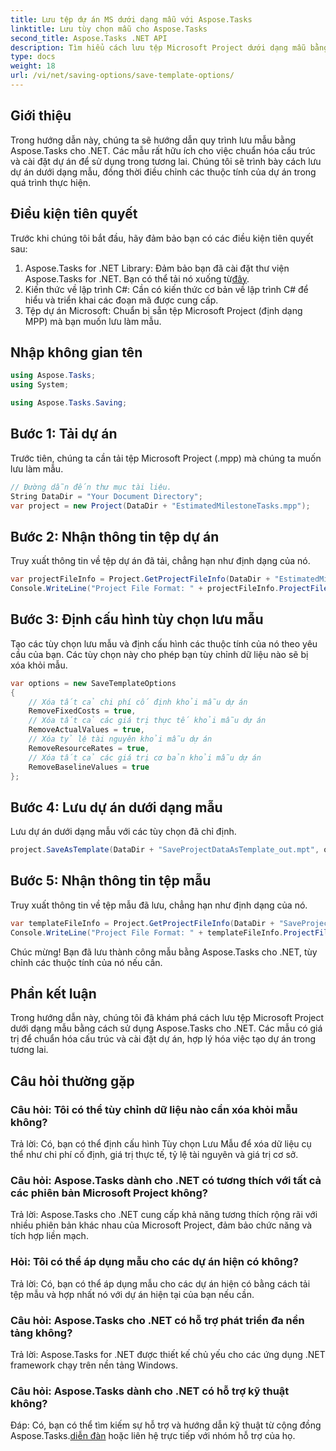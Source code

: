 ```yaml
---
title: Lưu tệp dự án MS dưới dạng mẫu với Aspose.Tasks
linktitle: Lưu tùy chọn mẫu cho Aspose.Tasks
second_title: Aspose.Tasks .NET API
description: Tìm hiểu cách lưu tệp Microsoft Project dưới dạng mẫu bằng Aspose.Tasks cho .NET. Tùy chỉnh cài đặt mẫu để quản lý dự án hợp lý.
type: docs
weight: 18
url: /vi/net/saving-options/save-template-options/
---
```

## Giới thiệu
Trong hướng dẫn này, chúng ta sẽ hướng dẫn quy trình lưu mẫu bằng Aspose.Tasks cho .NET. Các mẫu rất hữu ích cho việc chuẩn hóa cấu trúc và cài đặt dự án để sử dụng trong tương lai. Chúng tôi sẽ trình bày cách lưu dự án dưới dạng mẫu, đồng thời điều chỉnh các thuộc tính của dự án trong quá trình thực hiện.
## Điều kiện tiên quyết
Trước khi chúng tôi bắt đầu, hãy đảm bảo bạn có các điều kiện tiên quyết sau:
1.  Aspose.Tasks for .NET Library: Đảm bảo bạn đã cài đặt thư viện Aspose.Tasks for .NET. Bạn có thể tải nó xuống từ[đây](https://releases.aspose.com/tasks/net/).
2. Kiến thức về lập trình C#: Cần có kiến thức cơ bản về lập trình C# để hiểu và triển khai các đoạn mã được cung cấp.
3. Tệp dự án Microsoft: Chuẩn bị sẵn tệp Microsoft Project (định dạng MPP) mà bạn muốn lưu làm mẫu.

## Nhập không gian tên
```csharp
using Aspose.Tasks;
using System;

using Aspose.Tasks.Saving;
```
## Bước 1: Tải dự án
Trước tiên, chúng ta cần tải tệp Microsoft Project (.mpp) mà chúng ta muốn lưu làm mẫu.
```csharp
// Đường dẫn đến thư mục tài liệu.
String DataDir = "Your Document Directory";
var project = new Project(DataDir + "EstimatedMilestoneTasks.mpp");
```
## Bước 2: Nhận thông tin tệp dự án
Truy xuất thông tin về tệp dự án đã tải, chẳng hạn như định dạng của nó.
```csharp
var projectFileInfo = Project.GetProjectFileInfo(DataDir + "EstimatedMilestoneTasks.mpp");
Console.WriteLine("Project File Format: " + projectFileInfo.ProjectFileFormat);
```
## Bước 3: Định cấu hình tùy chọn lưu mẫu
Tạo các tùy chọn lưu mẫu và định cấu hình các thuộc tính của nó theo yêu cầu của bạn. Các tùy chọn này cho phép bạn tùy chỉnh dữ liệu nào sẽ bị xóa khỏi mẫu.
```csharp
var options = new SaveTemplateOptions
{
	// Xóa tất cả chi phí cố định khỏi mẫu dự án
	RemoveFixedCosts = true,
	// Xóa tất cả các giá trị thực tế khỏi mẫu dự án
	RemoveActualValues = true,
	// Xóa tỷ lệ tài nguyên khỏi mẫu dự án
	RemoveResourceRates = true,
	// Xóa tất cả các giá trị cơ bản khỏi mẫu dự án
	RemoveBaselineValues = true
};
```
## Bước 4: Lưu dự án dưới dạng mẫu
Lưu dự án dưới dạng mẫu với các tùy chọn đã chỉ định.
```csharp
project.SaveAsTemplate(DataDir + "SaveProjectDataAsTemplate_out.mpt", options);
```
## Bước 5: Nhận thông tin tệp mẫu
Truy xuất thông tin về tệp mẫu đã lưu, chẳng hạn như định dạng của nó.
```csharp
var templateFileInfo = Project.GetProjectFileInfo(DataDir + "SaveProjectDataAsTemplate_out.mpt");
Console.WriteLine("Project File Format: " + templateFileInfo.ProjectFileFormat);
```
Chúc mừng! Bạn đã lưu thành công mẫu bằng Aspose.Tasks cho .NET, tùy chỉnh các thuộc tính của nó nếu cần.

## Phần kết luận
Trong hướng dẫn này, chúng tôi đã khám phá cách lưu tệp Microsoft Project dưới dạng mẫu bằng cách sử dụng Aspose.Tasks cho .NET. Các mẫu có giá trị để chuẩn hóa cấu trúc và cài đặt dự án, hợp lý hóa việc tạo dự án trong tương lai.
## Câu hỏi thường gặp
### Câu hỏi: Tôi có thể tùy chỉnh dữ liệu nào cần xóa khỏi mẫu không?
Trả lời: Có, bạn có thể định cấu hình Tùy chọn Lưu Mẫu để xóa dữ liệu cụ thể như chi phí cố định, giá trị thực tế, tỷ lệ tài nguyên và giá trị cơ sở.
### Câu hỏi: Aspose.Tasks dành cho .NET có tương thích với tất cả các phiên bản Microsoft Project không?
Trả lời: Aspose.Tasks cho .NET cung cấp khả năng tương thích rộng rãi với nhiều phiên bản khác nhau của Microsoft Project, đảm bảo chức năng và tích hợp liền mạch.
### Hỏi: Tôi có thể áp dụng mẫu cho các dự án hiện có không?
Trả lời: Có, bạn có thể áp dụng mẫu cho các dự án hiện có bằng cách tải tệp mẫu và hợp nhất nó với dự án hiện tại của bạn nếu cần.
### Câu hỏi: Aspose.Tasks cho .NET có hỗ trợ phát triển đa nền tảng không?
Trả lời: Aspose.Tasks for .NET được thiết kế chủ yếu cho các ứng dụng .NET framework chạy trên nền tảng Windows.
### Câu hỏi: Aspose.Tasks dành cho .NET có hỗ trợ kỹ thuật không?
 Đáp: Có, bạn có thể tìm kiếm sự hỗ trợ và hướng dẫn kỹ thuật từ cộng đồng Aspose.Tasks.[diễn đàn](https://forum.aspose.com/c/tasks/15) hoặc liên hệ trực tiếp với nhóm hỗ trợ của họ.